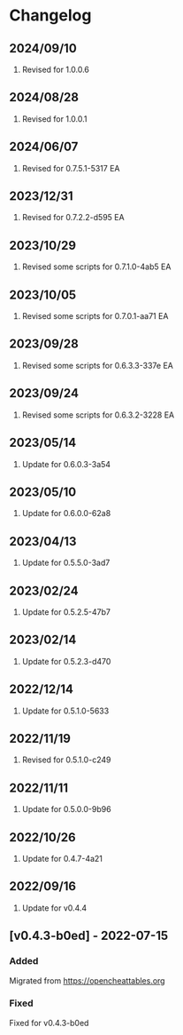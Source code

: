 # Changelog

## 2024/09/10
1. Revised for 1.0.0.6

## 2024/08/28
1. Revised for 1.0.0.1

## 2024/06/07
1. Revised for 0.7.5.1-5317 EA

## 2023/12/31
1. Revised for 0.7.2.2-d595 EA

## 2023/10/29
1. Revised some scripts for 0.7.1.0-4ab5 EA 

## 2023/10/05
1. Revised some scripts for 0.7.0.1-aa71 EA 

## 2023/09/28
1. Revised some scripts for 0.6.3.3-337e EA

## 2023/09/24
1. Revised some scripts for 0.6.3.2-3228 EA

## 2023/05/14
1. Update for 0.6.0.3-3a54

## 2023/05/10
1. Update for 0.6.0.0-62a8

## 2023/04/13
1. Update for 0.5.5.0-3ad7

## 2023/02/24
1. Update for 0.5.2.5-47b7

## 2023/02/14
1. Update for 0.5.2.3-d470

## 2022/12/14
1. Update for 0.5.1.0-5633

## 2022/11/19
1. Revised for 0.5.1.0-c249

## 2022/11/11
1. Update for 0.5.0.0-9b96

## 2022/10/26
1. Update for 0.4.7-4a21   

## 2022/09/16  
1. Update for v0.4.4

## [v0.4.3-b0ed] - 2022-07-15
### Added
Migrated from https://opencheattables.org

### Fixed
Fixed for v0.4.3-b0ed 